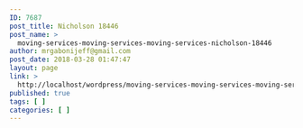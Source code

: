 ```yaml
---
ID: 7687
post_title: Nicholson 18446
post_name: >
  moving-services-moving-services-moving-services-nicholson-18446
author: mrgabonijeff@gmail.com
post_date: 2018-03-28 01:47:47
layout: page
link: >
  http://localhost/wordpress/moving-services-moving-services-moving-services-nicholson-18446/
published: true
tags: [ ]
categories: [ ]
---
```

